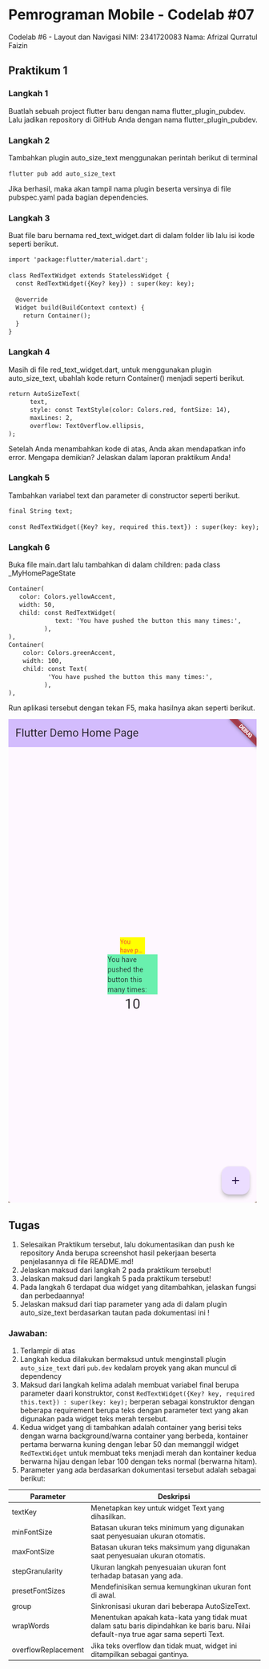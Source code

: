 # Pemrograman Mobile - Codelab #07
Codelab #6 - Layout dan Navigasi
NIM: 2341720083
Nama: Afrizal Qurratul Faizin

## Praktikum 1
### Langkah 1
Buatlah sebuah project flutter baru dengan nama flutter_plugin_pubdev. Lalu jadikan repository di GitHub Anda dengan nama flutter_plugin_pubdev.

### Langkah 2
Tambahkan plugin auto_size_text menggunakan perintah berikut di terminal

`flutter pub add auto_size_text`

Jika berhasil, maka akan tampil nama plugin beserta versinya di file pubspec.yaml pada bagian dependencies.

### Langkah 3
Buat file baru bernama red_text_widget.dart di dalam folder lib lalu isi kode seperti berikut.

```
import 'package:flutter/material.dart';

class RedTextWidget extends StatelessWidget {
  const RedTextWidget({Key? key}) : super(key: key);

  @override
  Widget build(BuildContext context) {
    return Container();
  }
}
```

### Langkah 4
Masih di file red_text_widget.dart, untuk menggunakan plugin auto_size_text, ubahlah kode return Container() menjadi seperti berikut.

```
return AutoSizeText(
      text,
      style: const TextStyle(color: Colors.red, fontSize: 14),
      maxLines: 2,
      overflow: TextOverflow.ellipsis,
);
```

Setelah Anda menambahkan kode di atas, Anda akan mendapatkan info error. Mengapa demikian? Jelaskan dalam laporan praktikum Anda!

### Langkah 5
Tambahkan variabel text dan parameter di constructor seperti berikut.

```
final String text;

const RedTextWidget({Key? key, required this.text}) : super(key: key);
```

### Langkah 6
Buka file main.dart lalu tambahkan di dalam children: pada class _MyHomePageState

```
Container(
   color: Colors.yellowAccent,
   width: 50,
   child: const RedTextWidget(
             text: 'You have pushed the button this many times:',
          ),
),
Container(
    color: Colors.greenAccent,
    width: 100,
    child: const Text(
           'You have pushed the button this many times:',
          ),
),
```

Run aplikasi tersebut dengan tekan F5, maka hasilnya akan seperti berikut.

![Hasil Akhir](img/image.png)

## Tugas
1. Selesaikan Praktikum tersebut, lalu dokumentasikan dan push ke repository Anda berupa screenshot hasil pekerjaan beserta penjelasannya di file README.md!
2. Jelaskan maksud dari langkah 2 pada praktikum tersebut!
3. Jelaskan maksud dari langkah 5 pada praktikum tersebut!
4. Pada langkah 6 terdapat dua widget yang ditambahkan, jelaskan fungsi dan perbedaannya!
5. Jelaskan maksud dari tiap parameter yang ada di dalam plugin auto_size_text berdasarkan tautan pada dokumentasi ini !

### Jawaban:
1. Terlampir di atas
2. Langkah kedua dilakukan bermaksud untuk menginstall plugin `auto_size_text` dari `pub.dev` kedalam proyek yang akan muncul di dependency
3. Maksud dari langkah kelima adalah membuat variabel final berupa parameter daari konstruktor, const `RedTextWidget({Key? key, required this.text}) : super(key: key);` berperan sebagai konstruktor dengan beberapa requirement berupa teks dengan parameter text yang akan digunakan pada widget teks merah tersebut.
4. Kedua widget yang di tambahkan adalah container yang berisi teks dengan warna background/warna container yang berbeda, kontainer pertama berwarna kuning dengan lebar 50 dan memanggil widget `RedTextWidget` untuk membuat teks menjadi merah dan kontainer kedua berwarna hijau dengan lebar 100 dengan teks normal (berwarna hitam).
5. Parameter yang ada berdasarkan dokumentasi tersebut adalah sebagai berikut:

| Parameter | Deskripsi |
| --------- | --------- |
| textKey | Menetapkan key untuk widget Text yang dihasilkan. |
| minFontSize | Batasan ukuran teks minimum yang digunakan saat penyesuaian ukuran otomatis. |
| maxFontSize | Batasan ukuran teks maksimum yang digunakan saat penyesuaian ukuran otomatis. |
| stepGranularity | Ukuran langkah penyesuaian ukuran font terhadap batasan yang ada. |
| presetFontSizes | Mendefinisikan semua kemungkinan ukuran font di awal. |
| group | Sinkronisasi ukuran dari beberapa AutoSizeText. |
| wrapWords | Menentukan apakah kata-kata yang tidak muat dalam satu baris dipindahkan ke baris baru. Nilai default-nya true agar sama seperti Text. |
| overflowReplacement | Jika teks overflow dan tidak muat, widget ini ditampilkan sebagai gantinya. |